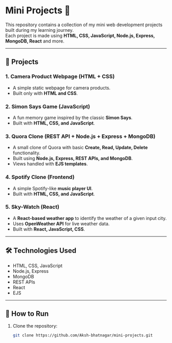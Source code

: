 # Mini Projects 🚀

This repository contains a collection of my mini web development projects built during my learning journey.  
Each project is made using **HTML, CSS, JavaScript, Node.js, Express, MongoDB, React** and more.

---

## 📂 Projects

### 1. Camera Product Webpage (HTML + CSS)
- A simple static webpage for camera products.
- Built only with **HTML and CSS**.

### 2. Simon Says Game (JavaScript)
- A fun memory game inspired by the classic **Simon Says**.
- Built with **HTML, CSS, and JavaScript**.

### 3. Quora Clone (REST API + Node.js + Express + MongoDB)
- A small clone of Quora with basic **Create, Read, Update, Delete** functionality.
- Built using **Node.js, Express, REST APIs, and MongoDB**.
- Views handled with **EJS templates**.

### 4. Spotify Clone (Frontend)
- A simple Spotify-like **music player UI**.
- Built with **HTML, CSS, and JavaScript**.

### 5. Sky-Watch (React)
- A **React-based weather app** to identify the weather of a given input city.
- Uses **OpenWeather API** for live weather data.
- Built with **React, JavaScript, CSS**.

---

## 🛠️ Technologies Used
- HTML, CSS, JavaScript  
- Node.js, Express  
- MongoDB  
- REST APIs  
- React  
- EJS  

---

## 🚀 How to Run
1. Clone the repository:
   ```bash
   git clone https://github.com/Aksh-bhatnagar/mini-projects.git
